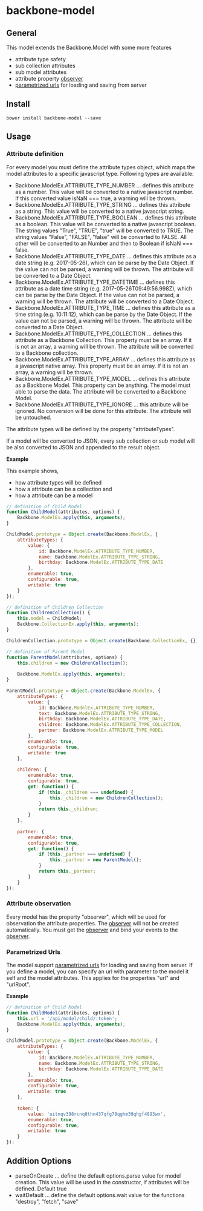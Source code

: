 # backbone-model
## General
This model extends the Backbone.Model with some more features
- attribute type safety
- sub collection attributes
- sub model attributes
- attribute property [observer](https://github.com/DasRed/js-observer-object)
- [parametrized urls](https://github.com/DasRed/js-url-parametrized) for loading and saving from server

## Install
```
bower install backbone-model --save
```

## Usage
### Attribute definition
For every model you must define the attribute types object, which maps the model attributes to a specific javascript type.
Following types are available:
- Backbone.ModelEx.ATTRIBUTE_TYPE_NUMBER     ... defines this attribute as a number. This value will be converted to a native javascript number. If this converted value isNaN === true, a warning will be thrown. 
- Backbone.ModelEx.ATTRIBUTE_TYPE_STRING     ... defines this attribute as a string. This value will be converted to a native javascript string.
- Backbone.ModelEx.ATTRIBUTE_TYPE_BOOLEAN    ... defines this attribute as a boolean. This value will be converted to a native javascript boolean. The string values "True", "TRUE", "true" will be converted to TRUE. The string values "False", "FALSE", "false" will be converted to FALSE. All other will be converted to an Number and then to Boolean if isNaN === false.
- Backbone.ModelEx.ATTRIBUTE_TYPE_DATE       ... defines this attribute as a date string (e.g. 2017-05-26), which can be parse by the Date Object. If the value can not be parsed, a warning will be thrown. The attribute will be converted to a Date Object.
- Backbone.ModelEx.ATTRIBUTE_TYPE_DATETIME   ... defines this attribute as a date time string (e.g. 2017-05-26T09:49:56.998Z), which can be parse by the Date Object. If the value can not be parsed, a warning will be thrown. The attribute will be converted to a Date Object.
- Backbone.ModelEx.ATTRIBUTE_TYPE_TIME       ... defines this attribute as a time string (e.g. 10:11:12), which can be parse by the Date Object. If the value can not be parsed, a warning will be thrown. The attribute will be converted to a Date Object.
- Backbone.ModelEx.ATTRIBUTE_TYPE_COLLECTION ... defines this attribute as a Backbone Collection. This property must be an array. If it is not an array, a warning will be thrown. The attribute will be converted to a Backbone collection.
- Backbone.ModelEx.ATTRIBUTE_TYPE_ARRAY      ... defines this attribute as a javascript native array. This property must be an array. If it is not an array, a warning will be thrown.
- Backbone.ModelEx.ATTRIBUTE_TYPE_MODEL      ... defines this attribute as a Backbone Model. This property can be anything. The model must able to parse the data. The attribute will be converted to a Backbone Model.
- Backbone.ModelEx.ATTRIBUTE_TYPE_IGNORE     ... this attribute will be ignored. No conversion will be done for this attribute. The attribute will be untouched.

The attribute types will be defined by the property "attributeTypes".

If a model will be converted to JSON, every sub collection or sub model will be also converted to JSON and appended to the result object.

**Example**

This example shows, 
- how attribute types will be defined
- how a attribute can be a collection and
- how a attribute can be a model

```js
// definition of Child Model
function ChildModel(attributes, options) {
    Backbone.ModelEx.apply(this, arguments);
}

ChildModel.prototype = Object.create(Backbone.ModelEx, {
    attributeTypes: {
        value: {
            id: Backbone.ModelEx.ATTRIBUTE_TYPE_NUMBER,
            name: Backbone.ModelEx.ATTRIBUTE_TYPE_STRING,
            birthday: Backbone.ModelEx.ATTRIBUTE_TYPE_DATE
        },
        enumerable: true,
        configurable: true,
        writable: true
    }
});

// definition of Children Collection
function ChildrenCollection() {
    this.model = ChildModel;
    Backbone.CollectionEx.apply(this, arguments);
}

ChildrenCollection.prototype = Object.create(Backbone.CollectionEx, {});

// definition of Parent Model
function ParentModel(attributes, options) {
    this.children = new ChildrenCollection();
    
    Backbone.ModelEx.apply(this, arguments);
}

ParentModel.prototype = Object.create(Backbone.ModelEx, {
    attributeTypes: {
        value: {
            id: Backbone.ModelEx.ATTRIBUTE_TYPE_NUMBER,
            text: Backbone.ModelEx.ATTRIBUTE_TYPE_STRING,
            birthday: Backbone.ModelEx.ATTRIBUTE_TYPE_DATE,
            children: Backbone.ModelEx.ATTRIBUTE_TYPE_COLLECTION,
            partner: Backbone.ModelEx.ATTRIBUTE_TYPE_MODEL
        },
        enumerable: true,
        configurable: true,
        writable: true
    },
    
    children: {
        enumerable: true,
        configurable: true,
        get: function() {
            if (this._children === undefined) {
                this._children = new ChildrenCollection();
            }
            return this._children;
        }
    },
    
    partner: {
        enumerable: true,
        configurable: true,
        get: function() {
            if (this._partner === undefined) {
                this._partner = new ParentModel();
            }
            return this._partner;
        }
    }
});
```

### Attribute observation
Every model has the property "observer", which will be used for observation the attribute properties. The [observer](https://github.com/DasRed/js-observer-object) will not be created automatically. You must get the [observer](https://github.com/DasRed/js-observer-object) and bind your events to the [observer](https://github.com/DasRed/js-observer-object).

### Parametrized Urls
The model support [parametrized urls](https://github.com/DasRed/js-url-parametrized) for loading and saving from server. If you define a model, you can specify an url with parameter to the model it self and the model attributes.
This applies for the properties "url" and "urlRoot".

**Example**

```js
// definition of Child Model
function ChildModel(attributes, options) {
    this.url = '/api/model/child/:token';
    Backbone.ModelEx.apply(this, arguments);
}

ChildModel.prototype = Object.create(Backbone.ModelEx, {
    attributeTypes: {
        value: {
            id: Backbone.ModelEx.ATTRIBUTE_TYPE_NUMBER,
            name: Backbone.ModelEx.ATTRIBUTE_TYPE_STRING,
            birthday: Backbone.ModelEx.ATTRIBUTE_TYPE_DATE
        },
        enumerable: true,
        configurable: true,
        writable: true
    },
    
    token: {
        value: 'uitnqv398rcnq8thn437qfg78qghm39qhgf4893wx',
        enumerable: true,
        configurable: true,
        writable: true
    }
});
```

## Addition Options
- parseOnCreate ... define the default options.parse value for model creation. This value will be used in the constructor, if attributes will be defined. Default true
- waitDefault   ... define the default options.wait value for the functions "destroy", "fetch", "save"

